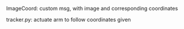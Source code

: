 ImageCoord: custom msg, with image and corresponding coordinates

tracker.py: actuate arm to follow coordinates given

